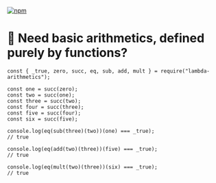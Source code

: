 [![npm](https://img.shields.io/npm/v/lambda-arithmetics)](https://www.npmjs.com/package/lambda-arithmetics)

# 🍷 Need basic arithmetics, defined purely by functions?
```
const { _true, zero, succ, eq, sub, add, mult } = require("lambda-arithmetics");

const one = succ(zero);
const two = succ(one);
const three = succ(two);
const four = succ(three);
const five = succ(four);
const six = succ(five);

console.log(eq(sub(three)(two))(one) === _true);
// true

console.log(eq(add(two)(three))(five) === _true);
// true

console.log(eq(mult(two)(three))(six) === _true);
// true

```
